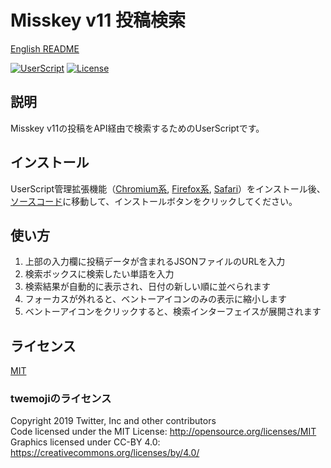 # Misskey v11 投稿検索

[English README](./README.md)

[![UserScript](https://img.shields.io/badge/Framework-UserScript-blue.svg)](https://en.wikipedia.org/wiki/Userscript)
[![License](https://img.shields.io/github/license/hidao80/UserScript)](/LICENSE)

## 説明

Misskey v11の投稿をAPI経由で検索するためのUserScriptです。

## インストール

UserScript管理拡張機能（[Chromium系][chrome-extension], [Firefox系][firefox-extension], [Safari][safari-extension]）をインストール後、[ソースコード][source]に移動して、インストールボタンをクリックしてください。

[chrome-extension]: https://chrome.google.com/webstore/detail/tampermonkey/dhdgffkkebhmkfjojejmpbldmpobfkfo "Tampermonkey"
[firefox-extension]: https://addons.mozilla.org/ja/firefox/addon/tampermonkey/ "Tampermonkey"
[safari-extension]: https://apps.apple.com/jp/app/userscripts/id1463298887 "UserScripts"
[source]: https://github.com/hidao80/UserScript/raw/main/src/Misskey/MisskeyV11PostSearch/PostSearch.user.js "ソースコード"

## 使い方

1. 上部の入力欄に投稿データが含まれるJSONファイルのURLを入力
2. 検索ボックスに検索したい単語を入力
3. 検索結果が自動的に表示され、日付の新しい順に並べられます
4. フォーカスが外れると、ベントーアイコンのみの表示に縮小します
5. ベントーアイコンをクリックすると、検索インターフェイスが展開されます

## ライセンス

[MIT](/LICENSE)

### twemojiのライセンス

Copyright 2019 Twitter, Inc and other contributors\
Code licensed under the MIT License: <http://opensource.org/licenses/MIT>\
Graphics licensed under CC-BY 4.0: <https://creativecommons.org/licenses/by/4.0/>
